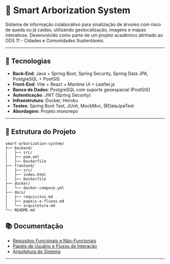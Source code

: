 # 🌳 Smart Arborization System

Sistema de informação colaborativo para sinalização de árvores com risco de queda ou já caídas, utilizando geolocalização, imagens e mapas interativos. Desenvolvido como parte de um projeto acadêmico alinhado ao ODS 11 - Cidades e Comunidades Sustentáveis.

---

## 🚀 Tecnologias

- **Back-End**: Java + Spring Boot, Spring Security, Spring Data JPA, PostgreSQL + PostGIS
- **Front-End**: Vite + React + Mantine UI + Leaflet.js
- **Banco de Dados**: PostgreSQL com suporte geoespacial (PostGIS)
- **Autenticação**: JWT (Spring Security)
- **Infraestrutura**: Docker, Heroku
- **Testes**: Spring Boot Test, JUnit, MockMvc, @DataJpaTest
- **Abordagem**: Projeto monorepo

---

## 📂 Estrutura do Projeto

```plaintext
smart-arborization-system/
├── backend/
│   ├── src/
│   ├── pom.xml
│   ├── Dockerfile
├── frontend/
│   ├── src/
│   ├── index.html
│   ├── Dockerfile
├── docker/
│   └── docker-compose.yml
├── docs/
│   ├── requisitos.md
│   ├── papeis-e-fluxos.md
│   └── arquitetura.md
└── README.md
```

## 📚 Documentação

- [Requisitos Funcionais e Não-Funcionais](docs/requisitos.md)
- [Papéis de Usuário e Fluxos de Interação](docs/papeis-e-fluxos.md)
- [Arquitetura do Sistema](docs/arquitetura.md)

---
